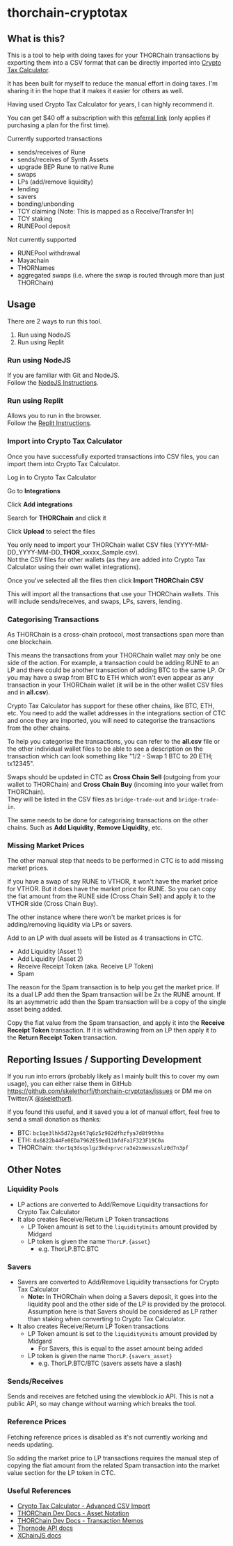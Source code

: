 # thorchain-cryptotax

## What is this?

This is a tool to help with doing taxes for your THORChain transactions by exporting them
into a CSV format that can be directly imported into [Crypto Tax Calculator](https://cryptotaxcalculator.io/?via=glaj5hf5).

It has been built for myself to reduce the manual effort in doing taxes.
I'm sharing it in the hope that it makes it easier for others as well.

Having used Crypto Tax Calculator for years, I can highly recommend it.

You can get $40 off a subscription with this [referral link](https://cryptotaxcalculator.io/?via=glaj5hf5) (only applies if purchasing a plan for the first time).

Currently supported transactions

- sends/receives of Rune
- sends/receives of Synth Assets
- upgrade BEP Rune to native Rune
- swaps
- LPs (add/remove liquidity)
- lending
- savers
- bonding/unbonding
- TCY claiming (Note: This is mapped as a Receive/Transfer In)
- TCY staking
- RUNEPool deposit

Not currently supported
- RUNEPool withdrawal
- Mayachain
- THORNames
- aggregated swaps (i.e. where the swap is routed through more than just THORChain)

## Usage

There are 2 ways to run this tool.
1. Run using NodeJS
2. Run using Replit

### Run using NodeJS
If you are familiar with Git and NodeJS.<br>
Follow the [NodeJS Instructions](docs/nodejs-instructions.md).

### Run using Replit
Allows you to run in the browser.<br>
Follow the [Replit Instructions](docs/replit-instructions.md).

### Import into Crypto Tax Calculator

Once you have successfully exported transactions into CSV files, you can import them
into Crypto Tax Calculator.

Log in to Crypto Tax Calculator

Go to **Integrations**

Click **Add integrations**

Search for **THORChain** and click it

Click **Upload** to select the files

You only need to import your THORChain wallet CSV files (YYYY-MM-DD_YYYY-MM-DD_**THOR**_xxxxx_Sample.csv).<br>
Not the CSV files for other wallets (as they are added into Crypto Tax Calculator using their own wallet integrations).

Once you've selected all the files then click **Import THORChain CSV**

This will import all the transactions that use your THORChain wallets. This will include
sends/receives, and swaps, LPs, savers, lending.

### Categorising Transactions

As THORChain is a cross-chain protocol, most transactions span more than one blockchain.

This means the transactions from your THORChain wallet may only be one side of the action.
For example, a transaction could be adding RUNE to an LP and there could be another transaction of adding BTC
to the same LP. Or you may have a swap from BTC to ETH which won't even appear as
any transaction in your THORChain wallet (it will be in the other wallet CSV files and in **all.csv**).

Crypto Tax Calculator has support for these other chains, like BTC, ETH, etc.
You need to add the wallet addresses in the integrations section of CTC and once they
are imported, you will need to categorise the transactions from the other chains.

To help you categorise the transactions, you can refer to the **all.csv** file or
the other individual wallet files to be able to see a description on the transaction
which can look something like "1/2 - Swap 1 BTC to 20 ETH; tx12345".

Swaps should be updated in CTC as **Cross Chain Sell** (outgoing from your wallet to THORChain) and **Cross Chain Buy** (incoming into your wallet from THORChain).<br>
They will be listed in the CSV files as `bridge-trade-out` and `bridge-trade-in`.

The same needs to be done for categorising transactions on the other chains.
Such as **Add Liquidity**, **Remove Liquidity**, etc.

### Missing Market Prices

The other manual step that needs to be performed in CTC is to add missing market
prices.

If you have a swap of say RUNE to VTHOR, it won't have the market price for VTHOR.
But it does have the market price for RUNE. So you can copy the fiat amount from the RUNE
side (Cross Chain Sell) and apply it to the VTHOR side (Cross Chain Buy).

The other instance where there won't be market prices is for adding/removing liquidity
via LPs or savers.

Add to an LP with dual assets will be listed as 4 transactions in CTC.

- Add Liquidity (Asset 1)
- Add Liquidity (Asset 2)
- Receive Receipt Token (aka. Receive LP Token)
- Spam

The reason for the Spam transaction is to help you get the market price.
If its a dual LP add then the Spam transaction will be 2x the RUNE amount.
If its an asymmetric add then the Spam transaction will be a copy of the single asset
being added.

Copy the fiat value from the Spam transaction, and apply it into the **Receive Receipt Token**
transaction. If it is withdrawing from an LP then apply it to the **Return Receipt Token** transaction.

## Reporting Issues / Supporting Development

If you run into errors (probably likely as I mainly built this to cover my own usage),
you can either raise them in GitHub https://github.com/skelethorfi/thorchain-cryptotax/issues or
DM me on Twitter/X [@skelethorfi](https://x.com/skelethorfi).

If you found this useful, and it saved you a lot of manual effort, feel free to send a small donation as thanks:
- BTC: `bc1qe3lhk5d72gs6t7q6z5z982dfhzfya7d8t9thha`
- ETH: `0x6822b44Fe0EDa7962E59ed11bfdFa1F323F19C0a`
- THORChain: `thor1q3dsqslgz3kdxprvcra3e2xmessznlz0d7n3pf`

## Other Notes

### Liquidity Pools

- LP actions are converted to Add/Remove Liquidity transactions for Crypto Tax Calculator
- It also creates Receive/Return LP Token transactions
  - LP Token amount is set to the `liquidityUnits` amount provided by Midgard
  - LP token is given the name `ThorLP.{asset}`
    - e.g. ThorLP.BTC.BTC

### Savers

- Savers are converted to Add/Remove Liquidity transactions for Crypto Tax Calculator
  - **Note:** In THORChain when doing a Savers deposit, it goes into the liquidity pool
    and the other side of the LP is provided by the protocol.
    Assumption here is that Savers should be considered as LP rather than staking when
    converting to Crypto Tax Calculator.
- It also creates Receive/Return LP Token transactions
  - LP Token amount is set to the `liquidityUnits` amount provided by Midgard
    - For Savers, this is equal to the asset amount being added
  - LP token is given the name `ThorLP.{savers_asset}`
    - e.g. ThorLP.BTC/BTC (savers assets have a slash)

### Sends/Receives

Sends and receives are fetched using the viewblock.io API.
This is not a public API, so may change without warning which breaks the tool.

### Reference Prices

Fetching reference prices is disabled as it's not currently working and needs updating.

So adding the market price to LP transactions requires the manual step of copying the fiat amount from
the related Spam transaction into the market value section for the LP token in CTC.

### Useful References

- [Crypto Tax Calculator - Advanced CSV Import](https://help.cryptotaxcalculator.io/en/articles/5777675-advanced-custom-csv-import)
- [THORChain Dev Docs - Asset Notation](https://dev.thorchain.org/concepts/asset-notation.html)
- [THORChain Dev Docs - Transaction Memos](https://dev.thorchain.org/concepts/memos.html)
- [Thornode API docs](https://thornode.ninerealms.com/thorchain/doc)
- [XChainJS docs](https://docs.xchainjs.org)
